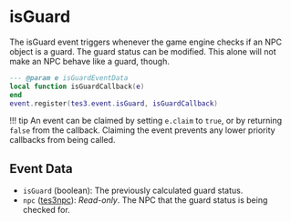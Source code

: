 <!---
	This file is autogenerated. Do not edit this file manually. Your changes will be ignored.
	More information: https://github.com/MWSE/MWSE/tree/master/docs
-->

# isGuard

The isGuard event triggers whenever the game engine checks if an NPC object is a guard. The guard status can be modified. This alone will not make an NPC behave like a guard, though.

```lua
--- @param e isGuardEventData
local function isGuardCallback(e)
end
event.register(tes3.event.isGuard, isGuardCallback)
```

!!! tip
	An event can be claimed by setting `e.claim` to `true`, or by returning `false` from the callback. Claiming the event prevents any lower priority callbacks from being called.

## Event Data

* `isGuard` (boolean): The previously calculated guard status.
* `npc` ([tes3npc](../../types/tes3npc)): *Read-only*. The NPC that the guard status is being checked for.

